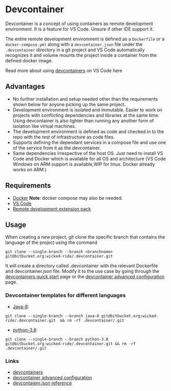 # Devcontainer #

Devcontainer is a concept of using containers as remote development environment. It is a feature for VS Code. Unsure if other IDE support it. 

The entire remote development environment is defined as a `Dockerfile` or a `docker-compose.yml` along with a `devcontainer.json` file under the `.devcontainer` directory in a git project and VS Code automatically recognizes it and volume mounts the project inside a container from the defined docker image.

Read more about using [devcontainers](https://code.visualstudio.com/docs/remote/containers) on VS Code here

## Advantages ##
* No further installation and setup needed other than the requirements shown below for anyone picking up the same project. 
* Development environment is isolated and immutable. Easier to work on projects with conflicting dependencies and libraries at the same time. Using devcontainer is also lighter than running any another form of isolation like virtual machines.
* The development environment is defined as code and checked in to the repo with the rest of infrastructure as code files.
* Supports defining the dependant services in a compose file and use one of the service from it as the devcontainer.
* Same dependencies irrespective of the host OS. Just need to install VS Code and Docker which is available for all OS and architecture (VS Code Windows on ARM support is available,WIP for linux. Docker already works on ARM.)

## Requirements ##
* [Docker](https://www.docker.com/get-started) **Note**: docker compose may also be needed.
* [VS Code](https://code.visualstudio.com/download)
* [Remote development extension pack](https://marketplace.visualstudio.com/items?itemName=ms-vscode-remote.vscode-remote-extensionpack)

## Usage ##
When creating a new project, git clone the specific branch that contains the language of the project using the command 
``` 
git clone --single-branch --branch <branchname> git@bitbucket.org:wicked-ride/.devcontainer.git
```

It will create a directory called .devcontainer with the relevant Dockerfile and devcontainer.json file. Modify it to the use case by going through the [devcontainers quick start](https://code.visualstudio.com/docs/remote/containers) page or the [devcontainer advanced configuration](https://code.visualstudio.com/docs/remote/containers-advanced) page.

### Devcontainer templates for different languages ###
* [Java-8](https://bitbucket.org/wicked-ride/.devcontainer/src/java-8/): 
```
git clone --single-branch --branch java-8 git@bitbucket.org:wicked-ride/.devcontainer.git  && rm -rf .devcontainer/.git
```
* [python-3.8](https://bitbucket.org/wicked-ride/.devcontainer/src/python-3.8/): 
```
git clone --single-branch --branch python-3.8 git@bitbucket.org:wicked-ride/.devcontainer.git && rm -rf .devcontainer/.git
```


### Links ###
* [devcontainers](https://code.visualstudio.com/docs/remote/containers)
* [devcontainer advanced configuration](https://code.visualstudio.com/docs/remote/containers-advanced)
* [devcontaienr.json reference](https://code.visualstudio.com/docs/remote/containers#_devcontainerjson-reference)